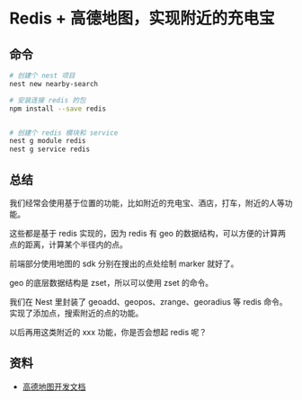 # Redis + 高德地图，实现附近的充电宝


## 命令
```bash
# 创建个 nest 项目
nest new nearby-search

# 安装连接 redis 的包
npm install --save redis


# 创建个 redis 模块和 service
nest g module redis
nest g service redis
```




## 总结
我们经常会使用基于位置的功能，比如附近的充电宝、酒店，打车，附近的人等功能。

这些都是基于 redis 实现的，因为 redis 有 geo 的数据结构，可以方便的计算两点的距离，计算某个半径内的点。

前端部分使用地图的 sdk 分别在搜出的点处绘制 marker 就好了。

geo 的底层数据结构是 zset，所以可以使用 zset 的命令。

我们在 Nest 里封装了 geoadd、geopos、zrange、georadius 等 redis 命令。实现了添加点，搜索附近的点的功能。

以后再用这类附近的 xxx 功能，你是否会想起 redis 呢？




## 资料
- [高德地图开发文档](https://lbs.amap.com/api/javascript-api-v2/getting-started)
